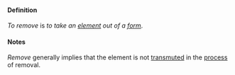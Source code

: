 #### Definition

*To remove* is *to take an [element](https://github.com/gcassel/Modular-Organization-Terminology/blob/master/terms/element.md) out of a [form](https://github.com/gcassel/Modular-Organization-Terminology/blob/master/terms/form.md)*.

#### Notes

*Remove* generally implies that the element is not [transmuted](https://github.com/gcassel/Modular-Organization-Terminology/blob/master/terms/transmute.md) in the [process](https://github.com/gcassel/Modular-Organization-Terminology/blob/master/terms/process.md) of removal.
